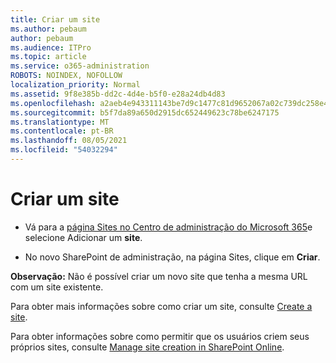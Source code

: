 ```yaml
---
title: Criar um site
ms.author: pebaum
author: pebaum
ms.audience: ITPro
ms.topic: article
ms.service: o365-administration
ROBOTS: NOINDEX, NOFOLLOW
localization_priority: Normal
ms.assetid: 9f8e385b-dd2c-4d4e-b5f0-e28a24db4d83
ms.openlocfilehash: a2aeb4e943311143be7d9c1477c81d9652067a02c739dc258e4187deb79cade7
ms.sourcegitcommit: b5f7da89a650d2915dc652449623c78be6247175
ms.translationtype: MT
ms.contentlocale: pt-BR
ms.lasthandoff: 08/05/2021
ms.locfileid: "54032294"
---
```

# <a name="create-a-site"></a>Criar um site

- Vá para a [página Sites no Centro de administração do Microsoft 365](https://portal.office.com/adminportal/home#/SitesList)e selecione Adicionar um **site**. 
    
- No novo SharePoint de administração, na página Sites, clique em **Criar**. 
    
**Observação:** Não é possível criar um novo site que tenha a mesma URL com um site existente. 
  
Para obter mais informações sobre como criar um site, consulte [Create a site](https://go.microsoft.com/fwlink/?linkid=866295).
  
Para obter informações sobre como permitir que os usuários criem seus próprios sites, consulte [Manage site creation in SharePoint Online](https://go.microsoft.com/fwlink/?linkid=866296).
  

